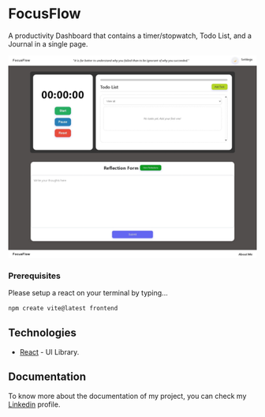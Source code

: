 # FocusFlow

A productivity Dashboard that contains a timer/stopwatch, Todo List, and a Journal in a single page.

![FocusFlow Dashboard Image](image.png)

### Prerequisites

Please setup a react on your terminal by typing...

```bash
npm create vite@latest frontend
```

## Technologies 
* [React](https://reactjs.org/) - UI Library.

## Documentation

To know more about the documentation of my project, you can check my [Linkedin](https://www.linkedin.com/in/psalm-muelvin-lopez-003a78227/) profile.